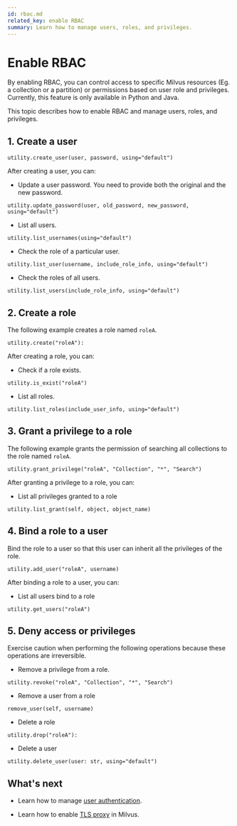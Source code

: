 ```yaml
---
id: rbac.md
related_key: enable RBAC
summary: Learn how to manage users, roles, and privileges.
---
```


# Enable RBAC

By enabling RBAC, you can control access to specific Milvus resources (Eg. a collection or a partition) or permissions based on user role and privileges. Currently, this feature is only available in Python and Java.

This topic describes how to enable RBAC and manage users, roles, and privileges.

## 1. Create a user

```
utility.create_user(user, password, using="default")
```

After creating a user, you can:

- Update a user password. You need to provide both the original and the new password. 

```
utility.update_password(user, old_password, new_password, using="default")
```

- List all users.

```
utility.list_usernames(using="default")
```

- Check the role of a particular user.

```
utility.list_user(username, include_role_info, using="default")
```

- Check the roles of all users.

```
utility.list_users(include_role_info, using="default")
```

## 2. Create a role

The following example creates a role named `roleA`.

```
utility.create("roleA"):
```

After creating a role, you can:

- Check if a role exists.

```
utility.is_exist("roleA")
```

- List all roles.

```
utility.list_roles(include_user_info, using="default")
```

## 3. Grant a privilege to a role

The following example grants the permission of searching all collections to the role named `roleA`.

```
utility.grant_privilege("roleA", "Collection", "*", "Search")
```

After granting a privilege to a role, you can:

- List all privileges granted to a role

```
utility.list_grant(self, object, object_name)
```

## 4. Bind a role to a user

Bind the role to a user so that this user can inherit all the privileges of the role.

```
utility.add_user("roleA", username)
```

After binding a role to a user, you can:

- List all users bind to a role

```
utility.get_users("roleA")
```

## 5. Deny access or privileges

<div class="alert caution">

Exercise caution when performing the following operations because these operations are irreversible.

</div>

- Remove a privilege from a role.

```
utility.revoke("roleA", "Collection", "*", "Search")
```

- Remove a user from a role

```
remove_user(self, username)
```

- Delete a role

```
utility.drop("roleA"):
```

- Delete a user

```
utility.delete_user(user: str, using="default")
```

## What's next

- Learn how to manage [user authentication](authenticate.md).

- Learn how to enable [TLS proxy](tls.md) in Milvus.
